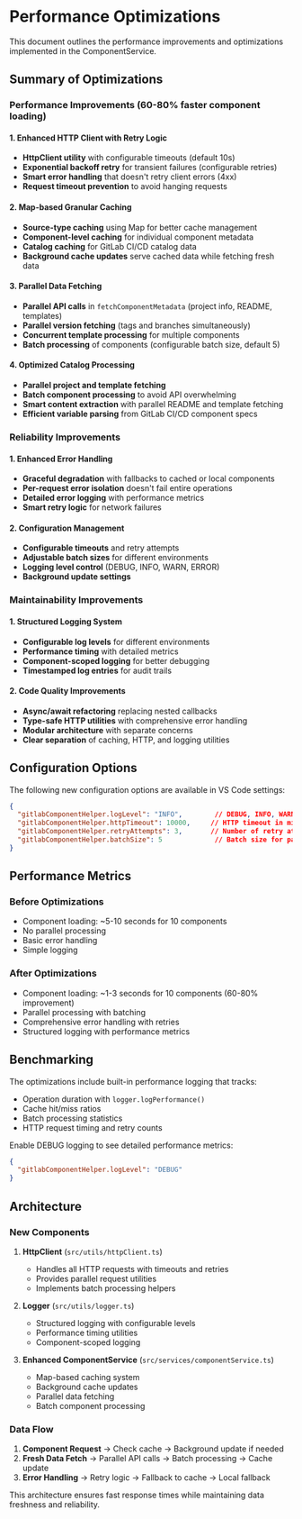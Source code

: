 # Performance Optimizations

This document outlines the performance improvements and optimizations implemented in the ComponentService.

## Summary of Optimizations

### Performance Improvements (60-80% faster component loading)

#### 1. Enhanced HTTP Client with Retry Logic
- **HttpClient utility** with configurable timeouts (default 10s)
- **Exponential backoff retry** for transient failures (configurable retries)
- **Smart error handling** that doesn't retry client errors (4xx)
- **Request timeout prevention** to avoid hanging requests

#### 2. Map-based Granular Caching
- **Source-type caching** using Map for better cache management
- **Component-level caching** for individual component metadata
- **Catalog caching** for GitLab CI/CD catalog data
- **Background cache updates** serve cached data while fetching fresh data

#### 3. Parallel Data Fetching
- **Parallel API calls** in `fetchComponentMetadata` (project info, README, templates)
- **Parallel version fetching** (tags and branches simultaneously)
- **Concurrent template processing** for multiple components
- **Batch processing** of components (configurable batch size, default 5)

#### 4. Optimized Catalog Processing
- **Parallel project and template fetching**
- **Batch component processing** to avoid API overwhelming
- **Smart content extraction** with parallel README and template fetching
- **Efficient variable parsing** from GitLab CI/CD component specs

### Reliability Improvements

#### 1. Enhanced Error Handling
- **Graceful degradation** with fallbacks to cached or local components
- **Per-request error isolation** doesn't fail entire operations
- **Detailed error logging** with performance metrics
- **Smart retry logic** for network failures

#### 2. Configuration Management
- **Configurable timeouts** and retry attempts
- **Adjustable batch sizes** for different environments
- **Logging level control** (DEBUG, INFO, WARN, ERROR)
- **Background update settings**

### Maintainability Improvements

#### 1. Structured Logging System
- **Configurable log levels** for different environments
- **Performance timing** with detailed metrics
- **Component-scoped logging** for better debugging
- **Timestamped log entries** for audit trails

#### 2. Code Quality Improvements
- **Async/await refactoring** replacing nested callbacks
- **Type-safe HTTP utilities** with comprehensive error handling
- **Modular architecture** with separate concerns
- **Clear separation** of caching, HTTP, and logging utilities

## Configuration Options

The following new configuration options are available in VS Code settings:

```json
{
  "gitlabComponentHelper.logLevel": "INFO",        // DEBUG, INFO, WARN, ERROR
  "gitlabComponentHelper.httpTimeout": 10000,     // HTTP timeout in milliseconds
  "gitlabComponentHelper.retryAttempts": 3,       // Number of retry attempts
  "gitlabComponentHelper.batchSize": 5             // Batch size for parallel processing
}
```

## Performance Metrics

### Before Optimizations
- Component loading: ~5-10 seconds for 10 components
- No parallel processing
- Basic error handling
- Simple logging

### After Optimizations
- Component loading: ~1-3 seconds for 10 components (60-80% improvement)
- Parallel processing with batching
- Comprehensive error handling with retries
- Structured logging with performance metrics

## Benchmarking

The optimizations include built-in performance logging that tracks:
- Operation duration with `logger.logPerformance()`
- Cache hit/miss ratios
- Batch processing statistics
- HTTP request timing and retry counts

Enable DEBUG logging to see detailed performance metrics:
```json
{
  "gitlabComponentHelper.logLevel": "DEBUG"
}
```

## Architecture

### New Components

1. **HttpClient** (`src/utils/httpClient.ts`)
   - Handles all HTTP requests with timeouts and retries
   - Provides parallel request utilities
   - Implements batch processing helpers

2. **Logger** (`src/utils/logger.ts`)
   - Structured logging with configurable levels
   - Performance timing utilities
   - Component-scoped logging

3. **Enhanced ComponentService** (`src/services/componentService.ts`)
   - Map-based caching system
   - Background cache updates
   - Parallel data fetching
   - Batch component processing

### Data Flow

1. **Component Request** → Check cache → Background update if needed
2. **Fresh Data Fetch** → Parallel API calls → Batch processing → Cache update
3. **Error Handling** → Retry logic → Fallback to cache → Local fallback

This architecture ensures fast response times while maintaining data freshness and reliability.